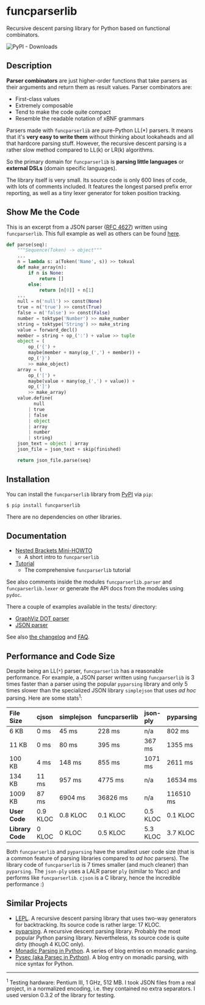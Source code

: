 funcparserlib
=============

Recursive descent parsing library for Python based on functional combinators.

![PyPI - Downloads](https://img.shields.io/pypi/dm/funcparserlib)


Description
-----------

**Parser combinators** are just higher-order functions that take parsers as
their arguments and return them as result values. Parser combinators are:

  * First-class values
  * Extremely composable
  * Tend to make the code quite compact
  * Resemble the readable notation of xBNF grammars

Parsers made with `funcparserlib` are pure-Python LL(\*) parsers. It means that
it's **very easy to write them** without thinking about lookaheads and all
that hardcore parsing stuff. However, the recursive descent parsing is a rather
slow method compared to LL(k) or LR(k) algorithms.

So the primary domain for `funcparserlib` is **parsing little languages** or
**external DSLs** (domain specific languages).

The library itself is very small. Its source code is only 600 lines of code,
with lots of comments included. It features the longest parsed prefix error
reporting, as well as a tiny lexer generator for token position tracking.


Show Me the Code
----------------

This is an excerpt from a JSON parser
([RFC 4627](https://tools.ietf.org/html/rfc4627)) written using
`funcparserlib`. This full example as well as others can be found
[here](tests/json.py).

```python
def parse(seq):
    """Sequence(Token) -> object"""
    ...
    n = lambda s: a(Token('Name', s)) >> tokval
    def make_array(n):
        if n is None:
            return []
        else:
            return [n[0]] + n[1]
    ...
    null = n('null') >> const(None)
    true = n('true') >> const(True)
    false = n('false') >> const(False)
    number = toktype('Number') >> make_number
    string = toktype('String') >> make_string
    value = forward_decl()
    member = string + op_(':') + value >> tuple
    object = (
        op_('{') +
        maybe(member + many(op_(',') + member)) +
        op_('}')
        >> make_object)
    array = (
        op_('[') +
        maybe(value + many(op_(',') + value)) +
        op_(']')
        >> make_array)
    value.define(
          null
        | true
        | false
        | object
        | array
        | number
        | string)
    json_text = object | array
    json_file = json_text + skip(finished)

    return json_file.parse(seq)
```


Installation
------------

You can install the `funcparserlib` library from
[PyPI](https://pypi.python.org/pypi/funcparserlib) via `pip`:

    $ pip install funcparserlib

There are no dependencies on other libraries.


Documentation
-------------

* [Nested Brackets Mini-HOWTO](doc/Brackets.md)
    * A short intro to `funcparserlib`
* [Tutorial](doc/Tutorial.md)
    * The comprehensive `funcparserlib` tutorial

See also comments inside the modules `funcparserlib.parser` and
`funcparserlib.lexer` or generate the API docs from the modules using `pydoc`.

There a couple of examples available in the tests/ directory:

* [GraphViz DOT parser](tests/dot.py)
* [JSON parser](tests/json.py)

See also [the changelog](CHANGES.md) and [FAQ](doc/FAQ.md).


Performance and Code Size
-------------------------

Despite being an LL(`*`) parser, `funcparserlib` has a reasonable performance.
For example, a JSON parser written using `funcparserlib` is 3 times faster
than a parser using the popular `pyparsing` library and only 5 times slower
than the specialized JSON library `simplejson` that uses _ad hoc_ parsing.
Here are some stats<sup>1</sup>:

| **File Size** | **cjson** | **simplejson** | **funcparserlib** | **json-ply** | **pyparsing** |
|:--------------|:----------|:---------------|:------------------|:-------------|:--------------|
| 6 KB        | 0 ms    | 45 ms        | 228 ms          | n/a     | 802 ms      |
| 11 KB       | 0 ms    | 80 ms        | 395 ms          | 367 ms  | 1355 ms     |
| 100 KB      | 4 ms    | 148 ms       | 855 ms          | 1071 ms | 2611 ms     |
| 134 KB      | 11 ms   | 957 ms       | 4775 ms         | n/a     | 16534 ms    |
| 1009 KB     | 87 ms   | 6904 ms      | 36826 ms        | n/a     | 116510 ms   |
| **User Code**    | 0.9 KLOC | 0.8 KLOC | 0.1 KLOC | 0.5 KLOC | 0.1 KLOC |
| **Library Code** | 0 KLOC   | 0 KLOC   | 0.5 KLOC | 5.3 KLOC | 3.7 KLOC |

Both `funcparserlib` and `pyparsing` have the smallest user code size (that is
a common feature of parsing libraries compared to _ad hoc_ parsers). The
library code of `funcparserlib` is 7 times smaller (and much cleaner) than
`pyparsing`. The `json-ply` uses a LALR parser `ply` (similar to Yacc) and
performs like `funcparserlib`. `cjson` is a C library, hence the incredible
performance :)


Similar Projects
----------------

  * [LEPL](https://code.google.com/p/lepl/). A recursive descent parsing
    library that uses two-way generators for backtracking. Its source code is
    rather large: 17 KLOC.
  * [pyparsing](https://github.com/pyparsing/pyparsing/). A recursive descent
    parsing library. Probably the most popular Python parsing library.
    Nevertheless, its source code is quite dirty (though 4 KLOC only).
  * [Monadic Parsing in Python](https://web.archive.org/web/20120507001413/http://sandersn.com/blog/?tag=/monads).
    A series of blog entries on monadic parsing.
  * [Pysec (aka Parsec in Python)](http://www.valuedlessons.com/2008/02/pysec-monadic-combinatoric-parsing-in.html).
    A blog entry on monadic parsing, with nice syntax for Python.


---


<sup>1</sup> Testing hardware: Pentium III, 1 GHz, 512 MB. I took JSON files
from a real project, in a normalized encoding, i.e. they contained no extra
separators. I used version 0.3.2 of the library for testing.


<!-- vim:set ft=markdown tw=80: -->
